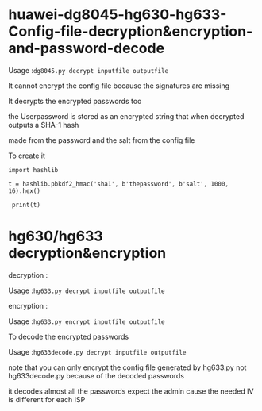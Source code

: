 # huawei-dg8045-hg630-hg633-Config-file-decryption&encryption-and-password-decode

Usage :`dg8045.py decrypt inputfile outputfile
`

It cannot encrypt the config file because the signatures are missing 

It decrypts the encrypted passwords too 

the Userpassword is stored as an encrypted string that when decrypted
outputs a SHA-1 hash

made from the password and the salt from the config file 

To create it 

`import hashlib`

`
t = hashlib.pbkdf2_hmac('sha1', b'thepassword', b'salt', 1000, 16).hex()
`


`
print(t)`

# hg630/hg633 decryption&encryption 

decryption :

Usage :`hg633.py decrypt inputfile outputfile
`

encryption : 

Usage :`hg633.py encrypt inputfile outputfile
`

To decode the encrypted passwords 

Usage :`hg633decode.py decrypt inputfile outputfile
`

note that you can only encrypt the config file generated by hg633.py not hg633decode.py because of the decoded passwords 

it decodes almost all the passwords expect the admin cause the needed IV is different for each ISP 
